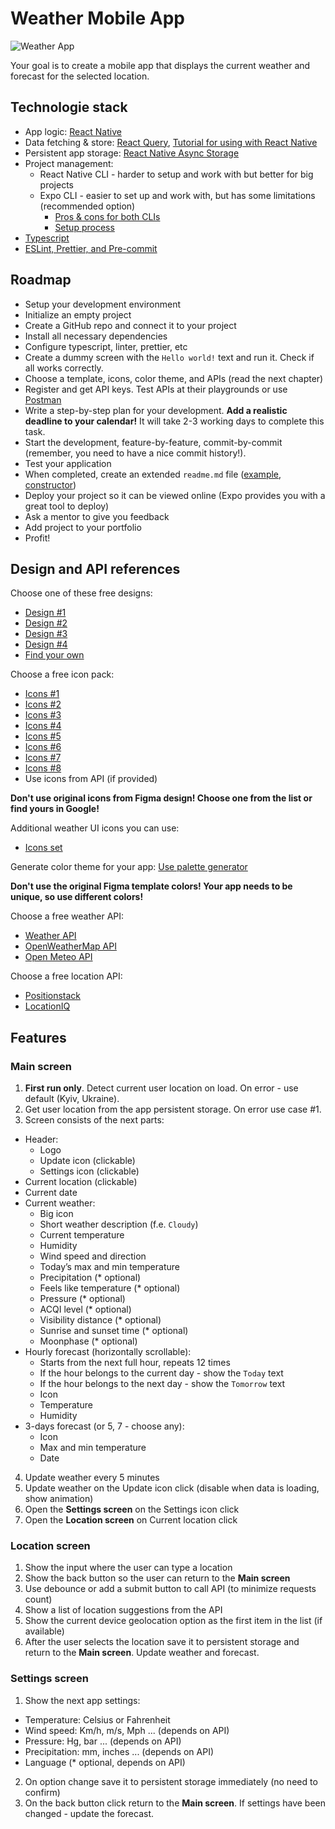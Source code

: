 # Weather Mobile App

![Weather App](https://colorfully.eu/wp-content/uploads/2012/06/weather-forecast-facebook-cover.jpg)

Your goal is to create a mobile app that displays the current weather and forecast for the selected location.

## Technologie stack

- App logic: [React Native](https://reactnative.dev/)
- Data fetching & store: [React Query](https://react-query-v3.tanstack.com/), [Tutorial for using with React Native](https://blog.logrocket.com/react-query-state-management-react-native/)
- Persistent app storage: [React Native Async Storage](https://github.com/react-native-async-storage/async-storage)
- Project management:
  - React Native CLI - harder to setup and work with but better for big projects
  - Expo CLI - easier to set up and work with, but has some limitations (recommended option)
    - [Pros & cons for both CLIs](https://levelup.gitconnected.com/react-native-cli-vs-expo-cli-which-one-do-i-choose-bdf02ea457bf)
    - [Setup process](https://reactnative.dev/docs/environment-setup)
- [Typescript](https://docs.expo.dev/guides/typescript/)
- [ESLint, Prettier, and Pre-commit](https://dev-yakuza.posstree.com/en/react-native/eslint-prettier-husky-lint-staged/)

## Roadmap

- Setup your development environment
- Initialize an empty project
- Create a GitHub repo and connect it to your project
- Install all necessary dependencies
- Configure typescript, linter, prettier, etc
- Create a dummy screen with the `Hello world!` text and run it. Check if all works correctly.
- Choose a template, icons, color theme, and APIs (read the next chapter)
- Register and get API keys. Test APIs at their playgrounds or use [Postman](https://www.postman.com/)
- Write a step-by-step plan for your development. **Add a realistic deadline to your calendar!** It will take 2-3 working days to complete this task.
- Start the development, feature-by-feature, commit-by-commit (remember, you need to have a nice commit history!).
- Test your application
- When completed, create an extended `readme.md` file ([example](https://gist.github.com/solaryasha/0fb46a864b490afd618f2c4751a65041), [constructor](https://readme.so/))
- Deploy your project so it can be viewed online (Expo provides you with a great tool to deploy)
- Ask a mentor to give you feedback
- Add project to your portfolio
- Profit!

## Design and API references

Choose one of these free designs:
- [Design #1](https://www.figma.com/file/Aek8A3M8n7eE2jHMQRM4I4/Weather-App-(Uplabs))
- [Design #2](https://www.figma.com/file/GkAQzGJz7htZbeDXflaxln/Weather-App-(Community))
- [Design #3](https://www.figma.com/file/gT7RpnSY3Sd1LMOVn0mJ0M/Weather-Mobile-App-Design-(Community))
- [Design #4](https://uifresh.net/product/weather-forecast-app-ui-template/)
- [Find your own](https://www.google.com/search?q=figma+weather+app+template&source=lnms&tbm=isch&sa=X&ved=2ahUKEwiz-YHAza38AhVE6CoKHRD8BXUQ_AUoAXoECAEQAw&biw=1920&bih=1001&dpr=1)

Choose a free icon pack:
- [Icons #1](https://www.figma.com/file/bulpuHDnPD5GswA7FJgFa1/Weather-Iconset-Frosted-Glass-(Community))
- [Icons #2](https://www.figma.com/file/bLzxGXN9VIz2TQTQB06icM/Weather-icons-(Community))
- [Icons #3](https://www.figma.com/file/VpBA1whOlRtlwHbBkTjpag/Weather-API-Icons-(Community))
- [Icons #4](https://www.figma.com/file/4uahxsgbkXQ2DkLf5jUumt/Degry-Weather-Iconset-(Community))
- [Icons #5](https://www.figma.com/file/UmfL946shSrO3CeJTDu9Va/Weather-Icons---Community-(Community))
- [Icons #6](https://www.figma.com/file/d8tbHTVnbXgaYKqg4UgNhV/Eggciting-Weather-Icons-(Community))
- [Icons #7](https://www.figma.com/file/3stZDcQI19qwLm3kn5YlT1/Weather-Icons-%7C-Flat-%26-Outline-(Community))
- [Icons #8](https://www.figma.com/file/b5ETUPfCLWXekcSeY9MviX/QWeather-Icon-(Community))
- Use icons from API (if provided)

**Don't use original icons from Figma design! Choose one from the list or find yours in Google!**

Additional weather UI icons you can use:
- [Icons set](https://www.figma.com/file/2iWHpUoPS0Cz5EDmjlTeDZ/IconWrap---Weather-%E2%9B%85-(Community)-(Community)-(Community)?node-id=0%3A1&t=GlUnN1gX2dHNcrq2-0)

Generate color theme for your app: [Use palette generator](https://coolors.co/generate)

**Don't use the original Figma template colors! Your app needs to be unique, so use different colors!**

Choose a free weather API:

- [Weather API](https://www.weatherapi.com/)
- [OpenWeatherMap API](https://openweathermap.org/)
- [Open Meteo API](https://open-meteo.com/)

Choose a free location API:

- [Positionstack](https://positionstack.com/)
- [LocationIQ](https://locationiq.com/)

## Features

### Main screen

1. **First run only**. Detect current user location on load. On error - use default (Kyiv, Ukraine).
2. Get user location from the app persistent storage. On error use case #1.
3. Screen consists of the next parts:
  - Header:
    - Logo
    - Update icon (clickable)
    - Settings icon (clickable)
  - Current location (clickable)
  - Current date
  - Current weather:
    - Big icon
    - Short weather description (f.e. `Cloudy`)
    - Current temperature
    - Humidity
    - Wind speed and direction
    - Today’s max and min temperature
    - Precipitation (* optional)
    - Feels like temperature (* optional)
    - Pressure (* optional)
    - ACQI level (* optional)
    - Visibility distance (* optional)
    - Sunrise and sunset time (* optional)
    - Moonphase (* optional)
  - Hourly forecast (horizontally scrollable):
    - Starts from the next full hour, repeats 12 times
    - If the hour belongs to the current day - show the `Today` text
    - If the hour belongs to the next day - show the `Tomorrow` text
    - Icon
    - Temperature
    - Humidity
  - 3-days forecast (or 5, 7 - choose any):
    - Icon
    - Max and min temperature
    - Date
4. Update weather every 5 minutes
5. Update weather on the Update icon click (disable when data is loading, show animation)
6. Open the **Settings screen** on the Settings icon click
7. Open the **Location screen** on Current location click

### Location screen

1. Show the input where the user can type a location
2. Show the back button so the user can return to the **Main screen**
3. Use debounce or add a submit button to call API (to minimize requests count)
4. Show a list of location suggestions from the API
5. Show the current device geolocation option as the first item in the list (if available)
6. After the user selects the location save it to persistent storage and return to the **Main screen**. Update weather and forecast.

### Settings screen

1. Show the next app settings:
  - Temperature: Celsius or Fahrenheit
  - Wind speed: Km/h, m/s, Mph ... (depends on API)
  - Pressure: Hg, bar ... (depends on API)
  - Precipitation: mm, inches ... (depends on API)
  - Language (* optional, depends on API)
2. On option change save it to persistent storage immediately (no need to confirm)
3. On the back button click return to the **Main screen**. If settings have been changed - update the forecast.
